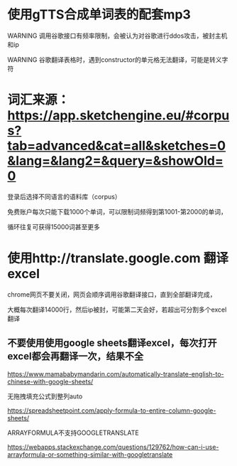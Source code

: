 # 使用gTTS合成单词表的配套mp3

WARNING 调用谷歌接口有频率限制，会被认为对谷歌进行ddos攻击，被封主机和ip

WARNING 谷歌翻译表格时，遇到constructor的单元格无法翻译，可能是转义字符

# 词汇来源：https://app.sketchengine.eu/#corpus?tab=advanced&cat=all&sketches=0&lang=&lang2=&query=&showOld=0

登录后选择不同语言的语料库（corpus）

免费账户每次只能下载1000个单词，可以限制词频得到第1001-第2000的单词，

循环往复可获得15000词甚至更多

# 使用http://translate.google.com 翻译excel

chrome网页不要关闭，网页会顺序调用谷歌翻译接口，直到全部翻译完成，

大概每次翻译14000行，然后ip被封，可能第二天会好，若超出可分割多个excel翻译

## 不要使用使用google sheets翻译excel，每次打开excel都会再翻译一次，结果不全
https://www.mamababymandarin.com/automatically-translate-english-to-chinese-with-google-sheets/

无拖拽填充公式到整列auto

https://spreadsheetpoint.com/apply-formula-to-entire-column-google-sheets/

ARRAYFORMULA不支持GOOGLETRANSLATE

https://webapps.stackexchange.com/questions/129762/how-can-i-use-arrayformula-or-something-similar-with-googletranslate
